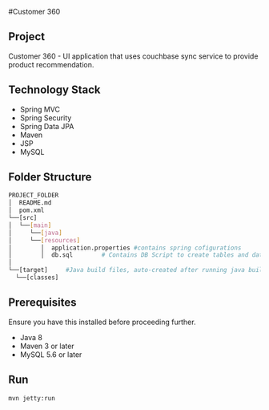 #Customer 360

## Project
Customer 360 - UI application that uses couchbase sync service to provide product recommendation.

## Technology Stack
- Spring MVC
- Spring Security
- Spring Data JPA
- Maven
- JSP
- MySQL

## Folder Structure
```bash
PROJECT_FOLDER
│  README.md
│  pom.xml           
└──[src]      
│  └──[main]      
│     └──[java]      
│     └──[resources]
│        │  application.properties #contains spring cofigurations
│        │  db.sql        # Contains DB Script to create tables and data for user authentication    
│              
└──[target]     #Java build files, auto-created after running java build: mvn install
  └──[classes]

```

## Prerequisites
Ensure you have this installed before proceeding further.
- Java 8
- Maven 3 or later
- MySQL 5.6 or later


## Run
```mvn jetty:run```
